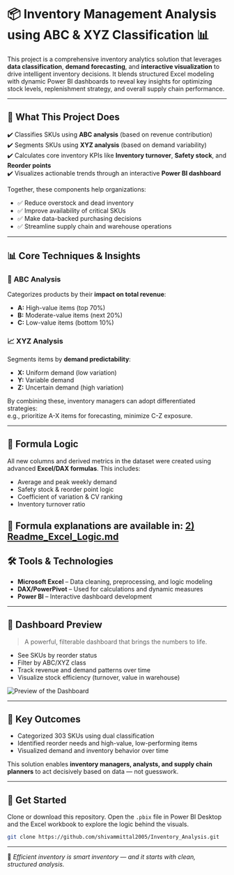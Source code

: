 # 📦 Inventory Management Analysis using ABC & XYZ Classification 📊

This project is a comprehensive inventory analytics solution that leverages **data classification**, **demand forecasting**, and **interactive visualization** to drive intelligent inventory decisions. It blends structured Excel modeling with dynamic Power BI dashboards to reveal key insights for optimizing stock levels, replenishment strategy, and overall supply chain performance.

---

## 🚀 What This Project Does

✔️ Classifies SKUs using **ABC analysis** (based on revenue contribution)  
✔️ Segments SKUs using **XYZ analysis** (based on demand variability)  
✔️ Calculates core inventory KPIs like **Inventory turnover**, **Safety stock**, and **Reorder points**  
✔️ Visualizes actionable trends through an interactive **Power BI dashboard**  

Together, these components help organizations:

- ✅ Reduce overstock and dead inventory  
- ✅ Improve availability of critical SKUs  
- ✅ Make data-backed purchasing decisions  
- ✅ Streamline supply chain and warehouse operations  

---

## 📊 Core Techniques & Insights

### 🔢 **ABC Analysis**  
Categorizes products by their **impact on total revenue**:
- **A:** High-value items (top 70%)
- **B:** Moderate-value items (next 20%)
- **C:** Low-value items (bottom 10%)

### 📈 **XYZ Analysis**  
Segments items by **demand predictability**:
- **X:** Uniform demand (low variation)
- **Y:** Variable demand
- **Z:** Uncertain demand (high variation)

By combining these, inventory managers can adopt differentiated strategies:  
e.g., prioritize A-X items for forecasting, minimize C-Z exposure.

---

## 🧮 Formula Logic

All new columns and derived metrics in the dataset were created using advanced **Excel/DAX formulas**. This includes:

- Average and peak weekly demand  
- Safety stock & reorder point logic  
- Coefficient of variation & CV ranking  
- Inventory turnover ratio  

📎 Formula explanations are available in: <space> [2) Readme_Excel_Logic.md](https://github.com/shivammittal2005/Inventory_Analysis/blob/5708bf3a66d1f72e670976e66511399ecdb222d3/2\)%20Readme_Excel_Logic.md) 
---

## 🛠 Tools & Technologies

- **Microsoft Excel** – Data cleaning, preprocessing, and logic modeling  
- **DAX/PowerPivot** – Used for calculations and dynamic measures 
- **Power BI** – Interactive dashboard development  
 

---

## 📸 Dashboard Preview

> A powerful, filterable dashboard that brings the numbers to life.

- See SKUs by reorder status
- Filter by ABC/XYZ class
- Track revenue and demand patterns over time
- Visualize stock efficiency (turnover, value in warehouse)

![Preview of the Dashboard](https://github.com/shivammittal2005/Inventory_Analysis/blob/main/3\)%20Dashboard/Dashboard_Overview.png)

---

## 📌 Key Outcomes

- Categorized 303 SKUs using dual classification
- Identified reorder needs and high-value, low-performing items
- Visualized demand and inventory behavior over time

This solution enables **inventory managers, analysts, and supply chain planners** to act decisively based on data — not guesswork.

---

## 📂 Get Started

Clone or download this repository. Open the `.pbix` file in Power BI Desktop and the Excel workbook to explore the logic behind the visuals.

```bash
git clone https://github.com/shivammittal2005/Inventory_Analysis.git
```

---

📍 *Efficient inventory is smart inventory — and it starts with clean, structured analysis.*
